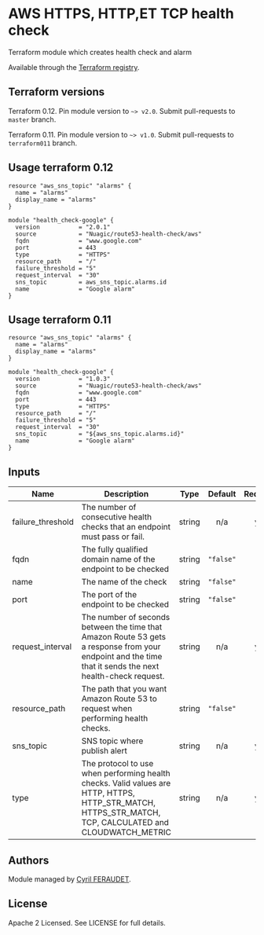 # AWS HTTPS, HTTP,ET TCP health check

Terraform module which creates health check and alarm

Available through the [Terraform registry](https://registry.terraform.io/modules/Nuagic/route53-health-check/aws).

## Terraform versions

Terraform 0.12. Pin module version to `~> v2.0`. Submit pull-requests to `master` branch.

Terraform 0.11. Pin module version to `~> v1.0`. Submit pull-requests to `terraform011` branch.

## Usage terraform 0.12

```hcl
resource "aws_sns_topic" "alarms" {
  name = "alarms"
  display_name = "alarms"
}

module "health_check-google" {
  version           = "2.0.1"
  source            = "Nuagic/route53-health-check/aws"
  fqdn              = "www.google.com"
  port              = 443
  type              = "HTTPS"
  resource_path     = "/"
  failure_threshold = "5"
  request_interval  = "30"
  sns_topic         = aws_sns_topic.alarms.id
  name              = "Google alarm"
}
```

## Usage terraform 0.11

```hcl
resource "aws_sns_topic" "alarms" {
  name = "alarms"
  display_name = "alarms"
}

module "health_check-google" {
  version           = "1.0.3"
  source            = "Nuagic/route53-health-check/aws"
  fqdn              = "www.google.com"
  port              = 443
  type              = "HTTPS"
  resource_path     = "/"
  failure_threshold = "5"
  request_interval  = "30"
  sns_topic         = "${aws_sns_topic.alarms.id}"
  name              = "Google alarm"
}
```


## Inputs

| Name | Description | Type | Default | Required |
|------|-------------|:----:|:-----:|:-----:|
| failure\_threshold | The number of consecutive health checks that an endpoint must pass or fail. | string | n/a | yes |
| fqdn | The fully qualified domain name of the endpoint to be checked | string | `"false"` | no |
| name | The name of the check | string | `"false"` | no |
| port | The port of the endpoint to be checked | string | `"false"` | no |
| request\_interval | The number of seconds between the time that Amazon Route 53 gets a response from your endpoint and the time that it sends the next health-check request. | string | n/a | yes |
| resource\_path | The path that you want Amazon Route 53 to request when performing health checks. | string | `"false"` | no |
| sns\_topic | SNS topic where publish alert | string | n/a | yes |
| type | The protocol to use when performing health checks. Valid values are HTTP, HTTPS, HTTP_STR_MATCH, HTTPS_STR_MATCH, TCP, CALCULATED and CLOUDWATCH_METRIC | string | n/a | yes |

## Authors

Module managed by [Cyril FERAUDET](https://github.com/Nuagic).

## License

Apache 2 Licensed. See LICENSE for full details.
